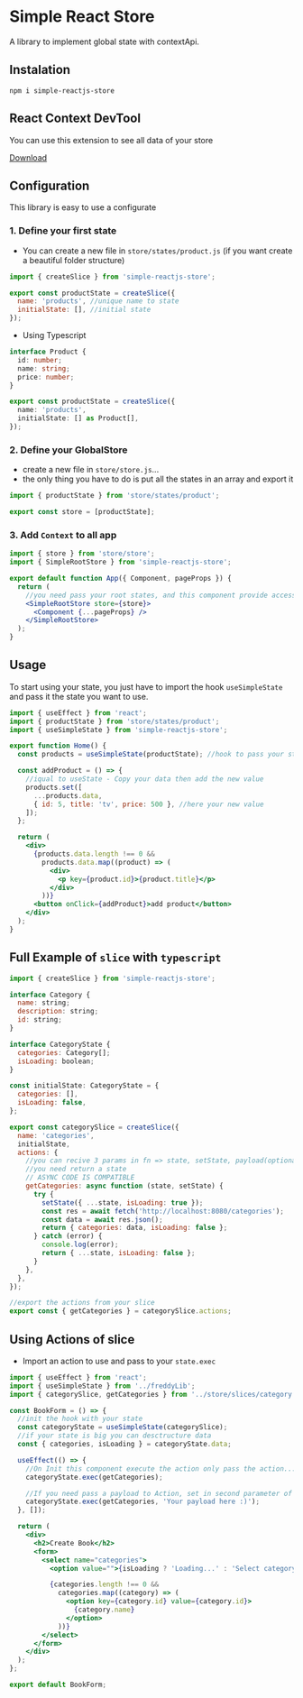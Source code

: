 # Simple React Store

A library to implement global state with contextApi.

## Instalation

`npm i simple-reactjs-store`

## React Context DevTool

You can use this extension to see all data of your store

[Download](https://chrome.google.com/webstore/detail/react-context-devtool/oddhnidmicpefilikhgeagedibnefkcf)

## Configuration

This library is easy to use a configurate

### 1. Define your first state

- You can create a new file in `store/states/product.js` (if you want create a beautiful folder structure)

```js
import { createSlice } from 'simple-reactjs-store';

export const productState = createSlice({
  name: 'products', //unique name to state
  initialState: [], //initial state
});
```

- Using Typescript

```ts
interface Product {
  id: number;
  name: string;
  price: number;
}

export const productState = createSlice({
  name: 'products',
  initialState: [] as Product[],
});
```

### 2. Define your GlobalStore

- create a new file in `store/store.js`...
- the only thing you have to do is put all the states in an array and export it

```js
import { productState } from 'store/states/product';

export const store = [productState];
```

### 3. Add `Context` to all app

```jsx
import { store } from 'store/store';
import { SimpleRootStore } from 'simple-reactjs-store';

export default function App({ Component, pageProps }) {
  return (
    //you need pass your root states, and this component provide access to all data
    <SimpleRootStore store={store}>
      <Component {...pageProps} />
    </SimpleRootStore>
  );
}
```

## Usage

To start using your state, you just have to import the hook `useSimpleState` and pass it the state you want to use.

```jsx
import { useEffect } from 'react';
import { productState } from 'store/states/product';
import { useSimpleState } from 'simple-reactjs-store';

export function Home() {
  const products = useSimpleState(productState); //hook to pass your state

  const addProduct = () => {
    //iqual to useState - Copy your data then add the new value
    products.set([
      ...products.data,
      { id: 5, title: 'tv', price: 500 }, //here your new value
    ]);
  };

  return (
    <div>
      {products.data.length !== 0 &&
        products.data.map((product) => (
          <div>
            <p key={product.id}>{product.title}</p>
          </div>
        ))}
      <button onClick={addProduct}>add product</button>
    </div>
  );
}
```

## Full Example of `slice` with `typescript`

```jsx
import { createSlice } from 'simple-reactjs-store';

interface Category {
  name: string;
  description: string;
  id: string;
}

interface CategoryState {
  categories: Category[];
  isLoading: boolean;
}

const initialState: CategoryState = {
  categories: [],
  isLoading: false,
};

export const categorySlice = createSlice({
  name: 'categories',
  initialState,
  actions: {
    //you can recive 3 params in fn => state, setState, payload(optionaly)
    //you need return a state
    // ASYNC CODE IS COMPATIBLE
    getCategories: async function (state, setState) {
      try {
        setState({ ...state, isLoading: true });
        const res = await fetch('http://localhost:8080/categories');
        const data = await res.json();
        return { categories: data, isLoading: false };
      } catch (error) {
        console.log(error);
        return { ...state, isLoading: false };
      }
    },
  },
});

//export the actions from your slice
export const { getCategories } = categorySlice.actions;
```

## Using Actions of slice

- Import an action to use and pass to your `state.exec`

```jsx
import { useEffect } from 'react';
import { useSimpleState } from '../freddyLib';
import { categorySlice, getCategories } from '../store/slices/category';

const BookForm = () => {
  //init the hook with your state
  const categoryState = useSimpleState(categorySlice);
  //if your state is big you can desctructure data
  const { categories, isLoading } = categoryState.data;

  useEffect(() => {
    //On Init this component execute the action only pass the action... Don't call your FN
    categoryState.exec(getCategories);

    //If you need pass a payload to Action, set in second parameter of exec
    categoryState.exec(getCategories, 'Your payload here :)');
  }, []);

  return (
    <div>
      <h2>Create Book</h2>
      <form>
        <select name="categories">
          <option value="">{isLoading ? 'Loading...' : 'Select category'}</option>

          {categories.length !== 0 &&
            categories.map((category) => (
              <option key={category.id} value={category.id}>
                {category.name}
              </option>
            ))}
        </select>
      </form>
    </div>
  );
};

export default BookForm;
```
